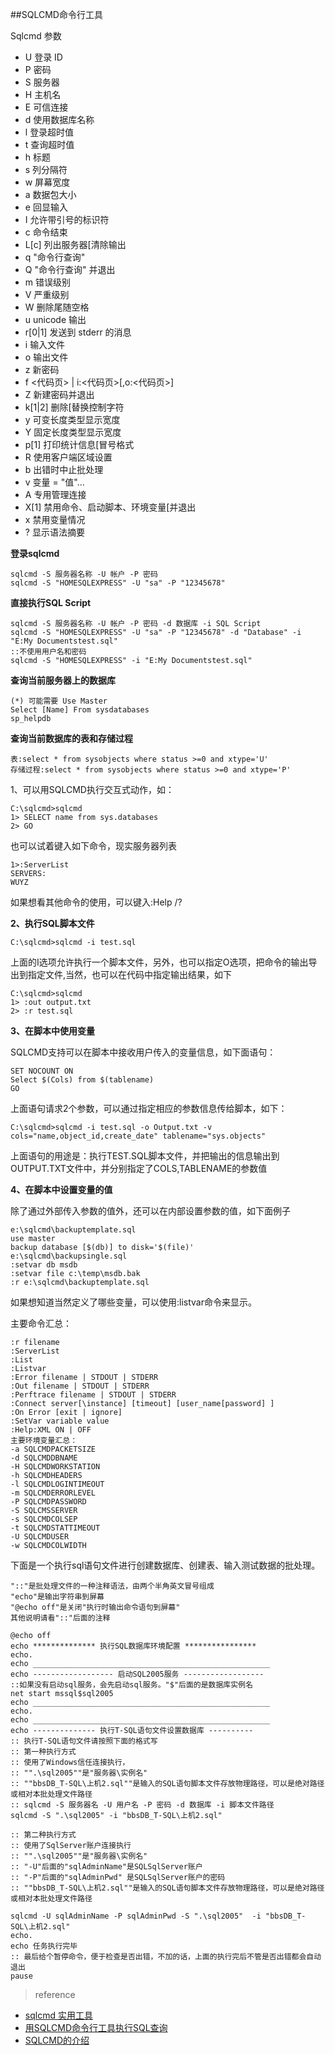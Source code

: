 ##SQLCMD命令行工具

 Sqlcmd  参数  
        
 - U 登录 ID        
 - P 密码
 - S 服务器           
 - H 主机名         
 - E 可信连接
 - d 使用数据库名称 
 - l 登录超时值     
 - t 查询超时值
 - h 标题           
 - s 列分隔符      
 - w 屏幕宽度
 - a 数据包大小        
 - e 回显输入        
 - I 允许带引号的标识符
 - c 命令结束            
 - L[c] 列出服务器[清除输出
 - q "命令行查询"   
 - Q "命令行查询" 并退出
 - m 错误级别        
 - V 严重级别     
 - W 删除尾随空格
 - u unicode 输出    
 - r[0|1] 发送到 stderr 的消息
 - i 输入文件         
 - o 输出文件        
 - z 新密码
 - f <代码页> | i:<代码页>[,o:<代码页>] 
 - Z 新建密码并退出
 - k[1|2] 删除[替换控制字符
 - y 可变长度类型显示宽度
 - Y 固定长度类型显示宽度
 - p[1] 打印统计信息[冒号格式
 - R 使用客户端区域设置
 - b 出错时中止批处理
 - v 变量 = "值"...  
 - A 专用管理连接
 - X[1] 禁用命令、启动脚本、环境变量[并退出
 - x 禁用变量情况
 - ? 显示语法摘要


**登录sqlcmd**

```
sqlcmd -S 服务器名称 -U 帐户 -P 密码
sqlcmd -S "HOMESQLEXPRESS" -U "sa" -P "12345678"
```

**直接执行SQL Script**

```
sqlcmd -S 服务器名称 -U 帐户 -P 密码 -d 数据库 -i SQL Script
sqlcmd -S "HOMESQLEXPRESS" -U "sa" -P "12345678" -d "Database" -i "E:My Documentstest.sql"
::不使用用户名和密码
sqlcmd -S "HOMESQLEXPRESS" -i "E:My Documentstest.sql"
```

**查询当前服务器上的数据库**

```
(*) 可能需要 Use Master
Select [Name] From sysdatabases
sp_helpdb
```

**查询当前数据库的表和存储过程**

```
表:select * from sysobjects where status >=0 and xtype='U'
存储过程:select * from sysobjects where status >=0 and xtype='P'
```

1、可以用SQLCMD执行交互式动作，如：

```
C:\sqlcmd>sqlcmd
1> SELECT name from sys.databases
2> GO
```

也可以试着键入如下命令，现实服务器列表

```
1>:ServerList
SERVERS:
WUYZ
```

如果想看其他命令的使用，可以键入:Help /?

**2、执行SQL脚本文件**

`C:\sqlcmd>sqlcmd -i test.sql`

上面的I选项允许执行一个脚本文件，另外，也可以指定O选项，把命令的输出导出到指定文件,当然，也可以在代码中指定输出结果，如下

```
C:\sqlcmd>sqlcmd
1> :out output.txt
2> :r test.sql

```
**3、在脚本中使用变量**

SQLCMD支持可以在脚本中接收用户传入的变量信息，如下面语句：

```
SET NOCOUNT ON
Select $(Cols) from $(tablename)
GO
```

上面语句请求2个参数，可以通过指定相应的参数信息传给脚本，如下：

```
C:\sqlcmd>sqlcmd -i test.sql -o Output.txt -v cols="name,object_id,create_date" tablename="sys.objects"
```

上面语句的用途是：执行TEST.SQL脚本文件，并把输出的信息输出到OUTPUT.TXT文件中，并分别指定了COLS,TABLENAME的参数值

**4、在脚本中设置变量的值**

除了通过外部传入参数的值外，还可以在内部设置参数的值，如下面例子

```
e:\sqlcmd\backuptemplate.sql
use master
backup database [$(db)] to disk='$(file)'
e:\sqlcmd\backupsingle.sql
:setvar db msdb
:setvar file c:\temp\msdb.bak
:r e:\sqlcmd\backuptemplate.sql
```

如果想知道当然定义了哪些变量，可以使用:listvar命令来显示。

主要命令汇总：

```
:r filename
:ServerList
:List
:Listvar
:Error filename | STDOUT | STDERR
:Out filename | STDOUT | STDERR
:Perftrace filename | STDOUT | STDERR
:Connect server[\instance] [timeout] [user_name[password] ]
:On Error [exit | ignore]
:SetVar variable value
:Help:XML ON | OFF
主要环境变量汇总：
-a SQLCMDPACKETSIZE
-d SQLCMDDBNAME
-H SQLCMDWORKSTATION
-h SQLCMDHEADERS
-l SQLCMDLOGINTIMEOUT
-m SQLCMDERRORLEVEL
-P SQLCMDPASSWORD
-S SQLCMSSERVER
-s SQLCMDCOLSEP
-t SQLCMDSTATTIMEOUT
-U SQLCMDUSER
-w SQLCMDCOLWIDTH
```

下面是一个执行sql语句文件进行创建数据库、创建表、输入测试数据的批处理。

```
"::"是批处理文件的一种注释语法，由两个半角英文冒号组成
"echo"是输出字符串到屏幕
"@echo off"是关闭"执行时输出命令语句到屏幕"
其他说明请看"::"后面的注释

@echo off
echo ************** 执行SQL数据库环境配置 ****************
echo.
echo _____________________________________________________
echo ------------------ 启动SQL2005服务 ------------------
::如果没有启动sql服务，会先启动sql服务。"$"后面的是数据库实例名
net start mssql$sql2005
echo _____________________________________________________
echo.
echo _____________________________________________________
echo -------------- 执行T-SQL语句文件设置数据库 ----------
:: 执行T-SQL语句文件请按照下面的格式写
:: 第一种执行方式
:: 使用了Windows信任连接执行，
:: "".\sql2005""是"服务器\实例名"
:: ""bbsDB_T-SQL\上机2.sql""是输入的SQL语句脚本文件存放物理路径，可以是绝对路径或相对本批处理文件路径
:: sqlcmd -S 服务器名 -U 用户名 -P 密码 -d 数据库 -i 脚本文件路径
sqlcmd -S ".\sql2005" -i "bbsDB_T-SQL\上机2.sql"

:: 第二种执行方式
:: 使用了SqlServer账户连接执行
:: "".\sql2005""是"服务器\实例名"
:: "-U"后面的"sqlAdminName"是SQLSqlServer账户
:: "-P"后面的"sqlAdminPwd" 是SQLSqlServer账户的密码
:: ""bbsDB_T-SQL\上机2.sql""是输入的SQL语句脚本文件存放物理路径，可以是绝对路径或相对本批处理文件路径

sqlcmd -U sqlAdminName -P sqlAdminPwd -S ".\sql2005"  -i "bbsDB_T-SQL\上机2.sql"
echo.
echo 任务执行完毕
:: 最后给个暂停命令，便于检查是否出错，不加的话，上面的执行完后不管是否出错都会自动退出
pause
```

> reference

- [sqlcmd 实用工具](https://msdn.microsoft.com/zh-cn/library/ms162773.aspx)
- [用SQLCMD命令行工具执行SQL查询](http://www.cnblogs.com/bingcaihuang/archive/2011/01/31/1948222.html)
- [SQLCMD的介绍](http://blog.sina.com.cn/s/blog_95b5eb8c01019w27.html)
